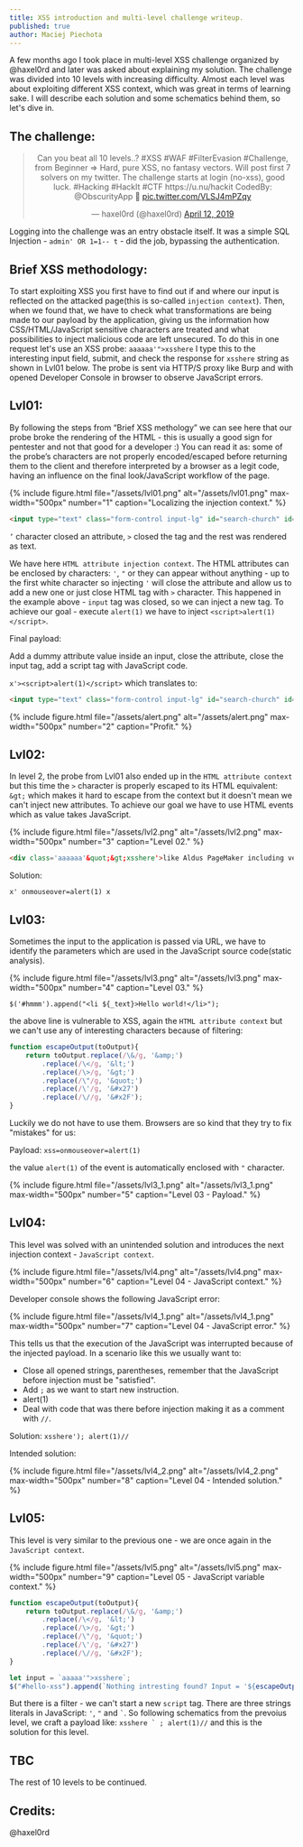 ```yaml
---
title: XSS introduction and multi-level challenge writeup.
published: true
author: Maciej Piechota
---
```


A few months ago I took place in multi-level XSS challenge organized by @haxel0rd and later was asked about explaining my solution. The challenge was divided into 10 levels with increasing difficulty. Almost each level was about exploiting different XSS context, which was great in terms of learning sake. I will describe each solution and some schematics behind them, so let's dive in.

## The challenge:

<center><twitter-widget class="twitter-tweet twitter-tweet-rendered" id="twitter-widget-0" style="position: static; visibility: visible; display: block; transform: rotate(0deg); max-width: 100%; width: 500px; min-width: 220px; margin-top: 10px; margin-bottom: 10px;" data-tweet-id="1116822993085325312"></twitter-widget>
  <blockquote class="twitter-tweet" data-link-color="#E95F28">
    <p lang="en" dir="ltr">Can you beat all 10 levels..?
#XSS #WAF #FilterEvasion #Challenge, from Beginner => Hard, pure XSS, no fantasy vectors. Will post first 7 solvers on my twitter. The challenge starts at login (no-xss), good luck. #Hacking #HackIt #CTF https://u.nu/hackit CodedBy: @ObscurityApp
        💪 <a href="https://t.co/VLSJ4mPZqy">pic.twitter.com/VLSJ4mPZqy</a></p>&mdash; haxel0rd (@haxel0rd) <a href="https://twitter.com/haxel0rd/status/1116822993085325312">April 12, 2019</a></blockquote>
</center>
<script async src="https://platform.twitter.com/widgets.js" charset="utf-8"></script>

Logging into the challenge was an entry obstacle itself. It was a simple SQL Injection - `admin' OR 1=1-- t` - did the job, bypassing the authentication.

## Brief XSS methodology:

To start exploiting XSS you first have to find out if and where our input is reflected on the attacked page(this is so-called `injection context`). Then, when we found that, we have to check what transformations are being made to our payload by the application, giving us the information how CSS/HTML/JavaScript sensitive characters are treated and what possibilities to inject malicious code are left unsecured. To do this in one request let's use an XSS probe:
`aaaaaa'">xsshere`
I type this to the interesting input field, submit, and check the response for `xsshere` string as shown in Lvl01 below.
The probe is sent via HTTP/S proxy like Burp and with opened Developer Console in browser to observe JavaScript errors.

## Lvl01:

By following the steps from “Brief XSS methology” we can see here that our probe broke the rendering of the HTML - this is usually a good sign for pentester and not that good for a developer :) You can read it as: some of the probe’s characters  are not properly encoded/escaped  before returning them to the client and therefore interpreted by a browser as a legit code, having an influence on the final look/JavaScript workflow of the page.

{% include figure.html file="/assets/lvl01.png" alt="/assets/lvl01.png" max-width="500px" number="1" caption="Localizing the injection context." %}
                                                                                                                                  
```html
<input type="text" class="form-control input-lg" id="search-church" id="xss" value='aaaaaa'">xsshere' name="xss" placeholder="xss">
```

`’` character closed an attribute, `>` closed the tag and the rest was rendered as text.

We have here `HTML attribute injection context`. The HTML attributes can be enclosed by characters: `'`, `"` or they can appear without anything - up to the first white character so injecting `'` will close the attribute and allow us to add a new one or just close HTML tag with `>` character. This happened in the example above - `input` tag was closed, so we can inject a new tag. To achieve our goal - execute `alert(1)` we have to inject `<script>alert(1)</script>`.

Final payload:

Add a dummy attribute value inside an input, close the attribute, close the input tag, add a script tag with JavaScript code.

`x'><script>alert(1)</script>` which translates to:

```html
<input type="text" class="form-control input-lg" id="search-church" id="xss" value='x'><script>alert(1)</script>' name="xss" placeholder="xss">
```

{% include figure.html file="/assets/alert.png" alt="/assets/alert.png" max-width="500px" number="2" caption="Profit." %}

## Lvl02:

In level 2, the probe from Lvl01 also ended up in the `HTML attribute context` but this time the `>` character is properly escaped to its HTML equivalent: `&gt;` which makes it hard to escape from the context but it doesn't mean we can't inject new attributes. To achieve our goal we have to use HTML events which as value takes JavaScript.

{% include figure.html file="/assets/lvl2.png" alt="/assets/lvl2.png" max-width="500px" number="3" caption="Level 02." %}

```html
<div class='aaaaaa'&quot;&gt;xsshere'>like Aldus PageMaker including versions of Lorem Ipsum.</div>
```
Solution:

`x' onmouseover=alert(1) x`

## Lvl03:

Sometimes the input to the application is passed via URL, we have to identify the parameters which are used in the JavaScript source code(static analysis).

{% include figure.html file="/assets/lvl3.png" alt="/assets/lvl3.png" max-width="500px" number="4" caption="Level 03." %}

`$('#hmmm').append("<li ${_text}>Hello world!</li>");`

the above line is vulnerable to XSS, again the `HTML attribute context` but we can't use any of interesting characters because of filtering:

```javascript
function escapeOutput(toOutput){
    return toOutput.replace(/\&/g, '&amp;')
        .replace(/\</g, '&lt;')
        .replace(/\>/g, '&gt;')
        .replace(/\"/g, '&quot;')
        .replace(/\'/g, '&#x27')
        .replace(/\//g, '&#x2F');
}
```

Luckily we do not have to use them. Browsers are so kind that they try to fix "mistakes" for us:

Payload:
`xss=onmouseover=alert(1)`

the value `alert(1)` of the event is automatically enclosed with `"` character.

{% include figure.html file="/assets/lvl3_1.png" alt="/assets/lvl3_1.png" max-width="500px" number="5" caption="Level 03 - Payload." %}

## Lvl04:

This level was solved with an unintended solution and introduces the next injection context - `JavaScript context`.

{% include figure.html file="/assets/lvl4.png" alt="/assets/lvl4.png" max-width="500px" number="6" caption="Level 04 - JavaScript context." %}

Developer console shows the following JavaScript error:

{% include figure.html file="/assets/lvl4_1.png" alt="/assets/lvl4_1.png" max-width="500px" number="7" caption="Level 04 - JavaScript error." %}

This tells us that the execution of the JavaScript was interrupted because of the injected payload. In a scenario like this we usually want to:

- Close all opened strings, parentheses, remember that the JavaScript before injection must be "satisfied".
- Add `;` as we want to start new instruction.
- alert(1)
- Deal with code that was there before injection making it as a comment with `//`.

Solution:
`xsshere'); alert(1)//`

Intended solution:

{% include figure.html file="/assets/lvl4_2.png" alt="/assets/lvl4_2.png" max-width="500px" number="8" caption="Level 04 - Intended solution." %}

## Lvl05:

This level is very similar to the previous one - we are once again in the `JavaScript context`.

{% include figure.html file="/assets/lvl5.png" alt="/assets/lvl5.png" max-width="500px" number="9" caption="Level 05 - JavaScript variable context." %}


```javascript
function escapeOutput(toOutput){
    return toOutput.replace(/\&/g, '&amp;')
        .replace(/\</g, '&lt;')
        .replace(/\>/g, '&gt;')
        .replace(/\"/g, '&quot;')
        .replace(/\'/g, '&#x27')
        .replace(/\//g, '&#x2F');
}

let input = `aaaaa'">xsshere`;
$("#hello-xss").append(`Nothing intresting found? Input = '${escapeOutput(input)}'`);
```

But there is a filter - we can't start a new `script` tag. There are three strings literals in JavaScript: `'`, `"` and `` ` ``. So following schematics from the prevoius level, we craft a payload like: ``xsshere ` ; alert(1)//`` and this is the solution for this level.




## TBC

The rest of 10 levels to be continued.

## Credits:

@haxel0rd


